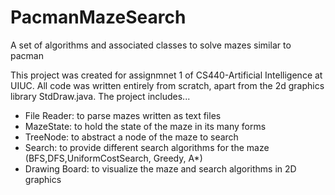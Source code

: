 # PacmanMazeSearch
A set of algorithms and associated classes to solve mazes similar to pacman

This project was created for assignmnet 1 of CS440-Artificial Intelligence at UIUC. All code was written entirely from scratch, apart from the 2d graphics library StdDraw.java. The project includes...
- File Reader: to parse mazes written as text files
- MazeState: to hold the state of the maze in its many forms
- TreeNode: to abstract a node of the maze to search
- Search: to provide different search algorithms for the maze (BFS,DFS,UniformCostSearch, Greedy, A*)
- Drawing Board: to visualize the maze and search algorithms in 2D graphics
